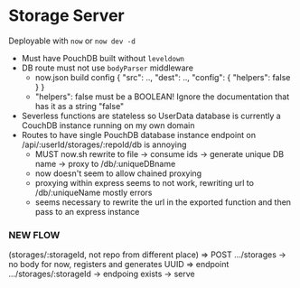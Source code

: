# Storage Server

Deployable with `now` or `now dev -d`

- Must have PouchDB built without `leveldown`
- DB route must not use `bodyParser` middleware
    - now.json build config { "src": .., "dest": .., "config": { "helpers": false }  }
    - "helpers": false must be a BOOLEAN! Ignore the documentation that has it as a string "false"
- Severless functions are stateless so UserData database is currently a CouchDB instance running on my own domain
- Routes to have single PouchDB database instance endpoint on /api/:userId/storages/:repoId/db is annoying
    - MUST now.sh rewrite to file -> consume ids -> generate unique DB name -> proxy to /db/:uniqueDBname
    - now doesn't seem to allow chained proxying
    - proxying within express seems to not work, rewriting url to /db/:uniqueName mostly errors
    - seems necessary to rewrite the url in the exported function and then pass to an express instance

### NEW FLOW

(storages/:storageId, not repo from different place)
=> POST .../storages -> no body for now, registers and generates UUID
=> endpoint .../storages/:storageId -> endpoing exists -> serve
